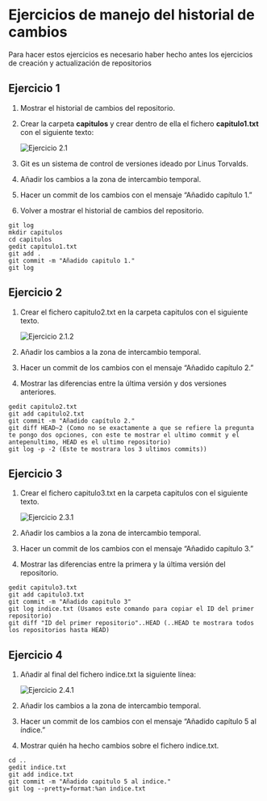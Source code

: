 # Ejercicios de manejo del historial de cambios

Para hacer estos ejercicios es necesario haber hecho antes los ejercicios de creación y actualización de repositorios

## Ejercicio 1

1. Mostrar el historial de cambios del repositorio.
2. Crear la carpeta **capitulos** y crear dentro de ella el fichero **capitulo1.txt** con el siguiente texto:

    ![Ejercicio 2.1](imagenes/ejercicio21.png)


3. Git es un sistema de control de versiones ideado por Linus Torvalds.
4. Añadir los cambios a la zona de intercambio temporal.
5. Hacer un commit de los cambios con el mensaje “Añadido capítulo 1.”
6. Volver a mostrar el historial de cambios del repositorio.

~~~
git log
mkdir capitulos
cd capitulos
gedit capitulo1.txt
git add .
git commit -m "Añadido capitulo 1."
git log
~~~

## Ejercicio 2

1. Crear el fichero capitulo2.txt en la carpeta capitulos con el siguiente texto.
   
    ![Ejercicio 2.1.2](imagenes/ejercicio212.png)

1. Añadir los cambios a la zona de intercambio temporal.
2. Hacer un commit de los cambios con el mensaje “Añadido capítulo 2.”
3. Mostrar las diferencias entre la última versión y dos versiones anteriores.

~~~
gedit capitulo2.txt
git add capitulo2.txt
git commit -m "Añadido capítulo 2."
git diff HEAD~2 (Como no se exactamente a que se refiere la pregunta te pongo dos opciones, con este te mostrar el ultimo commit y el antepenultimo, HEAD es el ultimo repositorio)
git log -p -2 (Este te mostrara los 3 ultimos commits))
~~~

## Ejercicio 3

1. Crear el fichero capitulo3.txt en la carpeta capitulos con el siguiente texto.

    ![Ejercicio 2.3.1](imagenes/ejercicio231.png)   

2. Añadir los cambios a la zona de intercambio temporal.
3. Hacer un commit de los cambios con el mensaje “Añadido capítulo 3.”
4. Mostrar las diferencias entre la primera y la última versión del repositorio.

~~~
gedit capitulo3.txt
git add capitulo3.txt
git commit -m "Añadido capitulo 3"
git log indice.txt (Usamos este comando para copiar el ID del primer repositorio)
git diff "ID del primer repositorio"..HEAD (..HEAD te mostrara todos los repositorios hasta HEAD)
~~~

## Ejercicio 4

1. Añadir al final del fichero indice.txt la siguiente línea:

    ![Ejercicio 2.4.1](imagenes/ejercicio241.png)

2. Añadir los cambios a la zona de intercambio temporal.
3. Hacer un commit de los cambios con el mensaje “Añadido capítulo 5 al índice.”
4. Mostrar quién ha hecho cambios sobre el fichero indice.txt.

~~~
cd ..
gedit indice.txt
git add indice.txt
git commit -m "Añadido capitulo 5 al indice."
git log --pretty=format:%an indice.txt
~~~